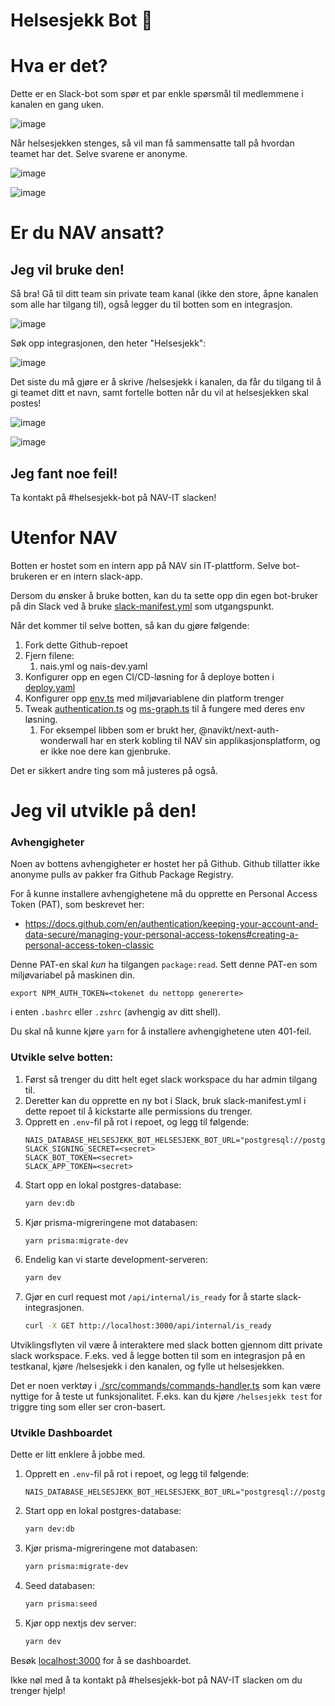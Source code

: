 # Helsesjekk Bot 🤖

# Hva er det?

Dette er en Slack-bot som spør et par enkle spørsmål til medlemmene i kanalen en gang uken.

![image](https://github.com/navikt/helsesjekk-bot/assets/1507032/a8e5c17e-2edb-450e-87a9-80967a16eec6)

Når helsesjekken stenges, så vil man få sammensatte tall på hvordan teamet har det. Selve svarene er anonyme.

![image](https://github.com/navikt/helsesjekk-bot/assets/1507032/2d18fb32-f682-4dd0-89c0-06d961aa6e86)

![image](https://github.com/navikt/helsesjekk-bot/assets/1507032/e28d81a6-56ed-45fa-93f7-43599754bfa9)

# Er du NAV ansatt?

## Jeg vil bruke den!

Så bra! Gå til ditt team sin private team kanal (ikke den store, åpne kanalen som alle har tilgang til), også legger du til botten som en integrasjon.

![image](https://user-images.githubusercontent.com/1507032/215116406-0345c992-4573-49c3-ab43-77c6a11740a5.png)

Søk opp integrasjonen, den heter "Helsesjekk":

![image](https://user-images.githubusercontent.com/1507032/215116765-27af786f-e3c1-411a-b3f0-5b1aa38344cc.png)

Det siste du må gjøre er å skrive /helsesjekk i kanalen, da får du tilgang til å gi teamet ditt et navn, samt fortelle botten når du vil at helsesjekken skal postes!

![image](https://user-images.githubusercontent.com/1507032/215425212-ac800637-4f73-4ad3-ad9d-b3d0a2011e37.png)

![image](https://user-images.githubusercontent.com/1507032/215425338-4c307c6d-e00d-4972-a500-7a0733d7783f.png)

## Jeg fant noe feil!

Ta kontakt på #helsesjekk-bot på NAV-IT slacken!

# Utenfor NAV

Botten er hostet som en intern app på NAV sin IT-plattform. Selve bot-brukeren er en intern slack-app.

Dersom du ønsker å bruke botten, kan du ta sette opp din egen bot-bruker på din Slack ved å bruke [slack-manifest.yml](./slack-manifest.yml) som utgangspunkt.

Når det kommer til selve botten, så kan du gjøre følgende:

1. Fork dette Github-repoet
2. Fjern filene:
    1. nais.yml og nais-dev.yaml
3. Konfigurer opp en egen CI/CD-løsning for å deploye botten i [deploy.yaml](./.github/workflows/deploy.yaml)
4. Konfigurer opp [env.ts](./src/utils/env.ts) med miljøvariablene din platform trenger
5. Tweak [authentication.ts](./src/auth/authentication.tsx) og [ms-graph.ts](./src/auth/ms-graph.ts) til å fungere med deres env løsning.
    1. For eksempel libben som er brukt her, @navikt/next-auth-wonderwall har en sterk kobling til NAV sin applikasjonsplatform, og er ikke noe dere kan gjenbruke.

Det er sikkert andre ting som må justeres på også.

# Jeg vil utvikle på den!

### Avhengigheter

Noen av bottens avhengigheter er hostet her på Github. Github tillatter ikke anonyme pulls av pakker fra Github Package Registry.

For å kunne installere avhengighetene må du opprette en Personal Access Token (PAT), som beskrevet her:

-   https://docs.github.com/en/authentication/keeping-your-account-and-data-secure/managing-your-personal-access-tokens#creating-a-personal-access-token-classic

Denne PAT-en skal _kun_ ha tilgangen `package:read`. Sett denne PAT-en som miljøvariabel på maskinen din.

`export NPM_AUTH_TOKEN=<tokenet du nettopp genererte>`

i enten `.bashrc` eller `.zshrc` (avhengig av ditt shell).

Du skal nå kunne kjøre `yarn` for å installere avhengighetene uten 401-feil.

### Utvikle selve botten:

1. Først så trenger du ditt helt eget slack workspace du har admin tilgang til.
2. Deretter kan du opprette en ny bot i Slack, bruk slack-manifest.yml i dette repoet til å kickstarte alle permissions du trenger.
3. Opprett en `.env`-fil på rot i repoet, og legg til følgende:
    ```env
    NAIS_DATABASE_HELSESJEKK_BOT_HELSESJEKK_BOT_URL="postgresql://postgres:postgres@localhost:5432/postgres"
    SLACK_SIGNING_SECRET=<secret>
    SLACK_BOT_TOKEN=<secret>
    SLACK_APP_TOKEN=<secret>
    ```
4. Start opp en lokal postgres-database:
    ```bash
    yarn dev:db
    ```
5. Kjør prisma-migreringene mot databasen:
    ```bash
    yarn prisma:migrate-dev
    ```
6. Endelig kan vi starte development-serveren:
    ```bash
    yarn dev
    ```
7. Gjør en curl request mot `/api/internal/is_ready` for å starte slack-integrasjonen.
    ```bash
    curl -X GET http://localhost:3000/api/internal/is_ready
    ```

Utviklingsflyten vil være å interaktere med slack botten gjennom ditt private slack workspace. F.eks. ved å legge botten til som en integrasjon på en testkanal, kjøre /helsesjekk i den kanalen, og fylle ut helsesjekken.

Det er noen verktøy i [./src/commands/commands-handler.ts](src/bot/commands/commands-handler.ts) som kan være nyttige for å teste ut funksjonalitet. F.eks. kan du kjøre `/helsesjekk test` for triggre ting som eller ser cron-basert.

### Utvikle Dashboardet

Dette er litt enklere å jobbe med.

1. Opprett en `.env`-fil på rot i repoet, og legg til følgende:
    ```env
    NAIS_DATABASE_HELSESJEKK_BOT_HELSESJEKK_BOT_URL="postgresql://postgres:postgres@localhost:5432/postgres"
    ```
2. Start opp en lokal postgres-database:
    ```bash
    yarn dev:db
    ```
3. Kjør prisma-migreringene mot databasen:
    ```bash
    yarn prisma:migrate-dev
    ```
4. Seed databasen:
    ```bash
    yarn prisma:seed
    ```
5. Kjør opp nextjs dev server:
    ```bash
    yarn dev
    ```

Besøk [localhost:3000](http://localhost:3000) for å se dashboardet.

Ikke nøl med å ta kontakt på #helsesjekk-bot på NAV-IT slacken om du trenger hjelp!
